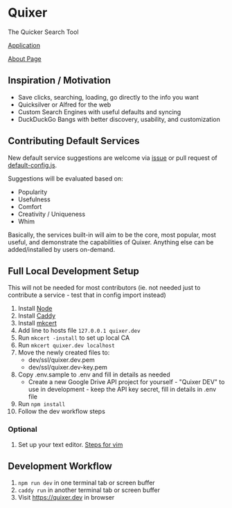# Quixer

The Quicker Search Tool

[Application](https://quixer.onl/)

[About Page](https://quixer.onl/about.html)


## Inspiration / Motivation
 - Save clicks, searching, loading, go directly to the info you want
 - Quicksilver or Alfred for the web
 - Custom Search Engines with useful defaults and syncing
 - DuckDuckGo Bangs with better discovery, usability, and customization

## Contributing Default Services
New default service suggestions are welcome via [issue](https://github.com/chrisputnam9/quixer/issues/new) or pull request of [default-config.js](https://github.com/chrisputnam9/quixer/blob/master/src/data/default-config.js).

Suggestions will be evaluated based on:
 - Popularity
 - Usefulness
 - Comfort
 - Creativity / Uniqueness
 - Whim

Basically, the services built-in will aim to be the core, most popular, most useful, and demonstrate the capabilities of Quixer. Anything else can be added/installed by users on-demand.

## Full Local Development Setup
This will not be needed for most contributors (ie. not needed just to contribute a service - test that in config import instead)
 1. Install [Node](https://nodejs.org/en/)
 1. Install [Caddy](https://caddyserver.com/)
 1. Install [mkcert](https://github.com/FiloSottile/mkcert)
 1. Add line to hosts file
    `127.0.0.1 quixer.dev`
 1. Run `mkcert -install` to set up local CA
 1. Run `mkcert quixer.dev localhost`
 1. Move the newly created files to:
    - dev/ssl/quixer.dev.pem
    - dev/ssl/quixer.dev-key.pem
 1. Copy .env.sample to .env and fill in details as needed
    - Create a new Google Drive API project for yourself - "Quixer DEV" to use in development - keep the API key secret, fill in details in .env file
 1. Run `npm install`
 1. Follow the dev workflow steps

### Optional
 1. Set up your text editor. [Steps for vim](https://codechips.me/vim-setup-for-svelte-development/)

## Development Workflow
 1. `npm run dev` in one terminal tab or screen buffer
 1. `caddy run` in another terminal tab or screen buffer
 1. Visit https://quixer.dev in browser
